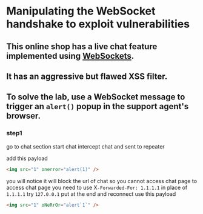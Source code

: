 # Manipulating the WebSocket handshake to exploit vulnerabilities

## This online shop has a live chat feature implemented using [WebSockets](https://portswigger.net/web-security/websockets).

## It has an aggressive but flawed XSS filter.

## To solve the lab, use a WebSocket message to trigger an `alert()` popup in the support agent's browser.

### step1

go to chat section start chat intercept chat and sent to repeater

add this payload

```html
<img src="1" onerror="alert(1)" />
```

you will notice it will block the url of chat so you cannot access chat page
to access chat page you need to use X`-Forwarded-For: 1.1.1.1` in place of `1.1.1.1` try `127.0.0.1`
put at the end and reconnect
use this payload

```html
<img src="1" oNeRrOr="alert`1`" />
```
